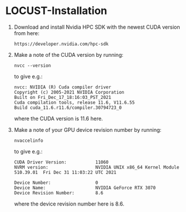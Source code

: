 # LOCUST-Installation

1. Download and install Nvidia HPC SDK with the newest CUDA version from here:
   
   `https://developer.nvidia.com/hpc-sdk`

2. Make a note of the CUDA version by running:

   `nvcc --version`
    
   to give e.g.:
   
   ```
   nvcc: NVIDIA (R) Cuda compiler driver
   Copyright (c) 2005-2021 NVIDIA Corporation
   Built on Fri_Dec_17_18:16:03_PST_2021
   Cuda compilation tools, release 11.6, V11.6.55
   Build cuda_11.6.r11.6/compiler.30794723_0
   ```
   where the CUDA version is 11.6 here.
   
3. Make a note of your GPU device revision number by running:

   `nvaccelinfo`
   
   to give e.g.:
   
   ```
   CUDA Driver Version:           11060
   NVRM version:                  NVIDIA UNIX x86_64 Kernel Module  510.39.01  Fri Dec 31 11:03:22 UTC 2021

   Device Number:                 0
   Device Name:                   NVIDIA GeForce RTX 3070
   Device Revision Number:        8.6
   ```
   where the device revision number here is 8.6.

